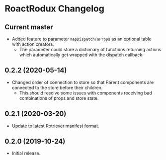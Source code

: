 # RoactRodux Changelog

## Current master
* Added feature to parameter `mapDispatchToProps` as an optional table with action creators.
	* The parameter could store a dictionary of functions returning actions which automatically get wrapped with the dispatch callback.

## 0.2.2 (2020-05-14)
* Changed order of connection to store so that Parent components are connected to the store before their children.
	* This should resolve some issues with components receiving bad combinations of props and store state.

## 0.2.1 (2020-03-20)
* Update to latest Rotriever manifest format.

## 0.2.0 (2019-10-24)
* Initial release.
